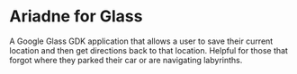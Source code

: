 # Ariadne for Glass #

A Google Glass GDK application that allows a user to save their current location and then get directions back to that location. Helpful for those that forgot where they parked their car or are navigating labyrinths.
